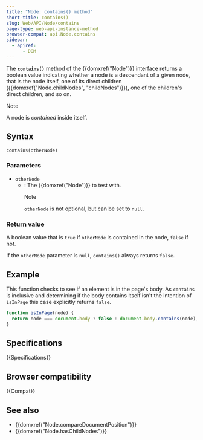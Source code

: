 ```yaml
---
title: "Node: contains() method"
short-title: contains()
slug: Web/API/Node/contains
page-type: web-api-instance-method
browser-compat: api.Node.contains
sidebar:
  - apiref:
      - DOM
---
```


The **`contains()`** method of the {{domxref("Node")}} interface
returns a boolean value indicating
whether a node is a descendant of a given node, that is the node itself,
one of its direct children ({{domxref("Node.childNodes", "childNodes")}}),
one of the children's direct children, and so on.

> [!NOTE]
> A node is _contained_ inside itself.

## Syntax

```js-nolint
contains(otherNode)
```

### Parameters

- `otherNode`
  - : The {{domxref("Node")}} to test with.
    > [!NOTE]
    > `otherNode` is not optional, but can be set to `null`.

### Return value

A boolean value that is `true` if `otherNode` is contained in the node,
`false` if not.

If the `otherNode` parameter is `null`,
`contains()` always returns `false`.

## Example

This function checks to see if an element is in the page's body. As
`contains` is inclusive and determining if the body contains itself isn't the
intention of `isInPage` this case explicitly returns `false`.

```js
function isInPage(node) {
  return node === document.body ? false : document.body.contains(node);
}
```

## Specifications

{{Specifications}}

## Browser compatibility

{{Compat}}

## See also

- {{domxref("Node.compareDocumentPosition")}}
- {{domxref("Node.hasChildNodes")}}
